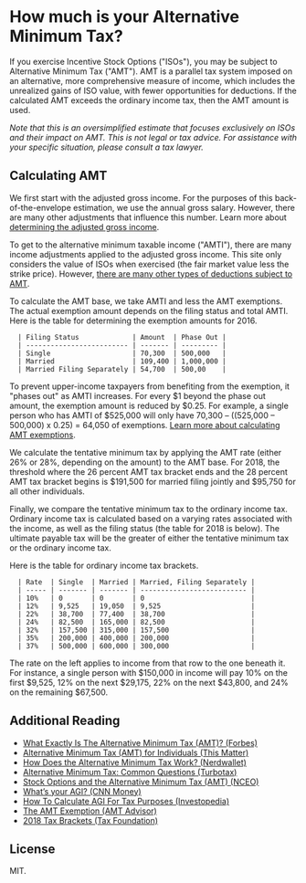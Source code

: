 
# How much is your Alternative Minimum Tax?

If you exercise Incentive Stock Options ("ISOs"), you may be subject to Alternative Minimum Tax ("AMT"). AMT is a parallel tax system imposed on an alternative, more comprehensive measure of income, which includes the unrealized gains of ISO value, with fewer opportunities for deductions. If the calculated AMT exceeds the ordinary income tax, then the AMT amount is used.

*Note that this is an oversimplified estimate that focuses exclusively on ISOs and their impact on AMT. This is not legal or tax advice. For assistance with your specific situation, please consult a tax lawyer.*

## Calculating AMT

We first start with the adjusted gross income. For the purposes of this back-of-the-envelope estimation, we use the annual gross salary. However, there are many other adjustments that influence this number. Learn more about [determining the adjusted gross income](http://www.investopedia.com/financial-edge/0312/how-to-calculate-agi-for-tax-purposes.aspx).

To get to the alternative minimum taxable income ("AMTI"), there are many income adjustments applied to the adjusted gross income. This site only considers the value of ISOs when exercised (the fair market value less the strike price). However, [there are many other types of deductions subject to AMT](https://turbotax.intuit.com/tax-tools/tax-tips/IRS-Tax-Return/Alternative-Minimum-Tax--Common-Questions/INF12072.html).

To calculate the AMT base, we take AMTI and less the AMT exemptions. The actual exemption amount depends on the filing status and total AMTI. Here is the table for determining the exemption amounts for 2016.

```
  | Filing Status             | Amount  | Phase Out |
  | ------------------------- | ------- | --------- |
  | Single                    | 70,300  | 500,000   |
  | Married                   | 109,400 | 1,000,000 |
  | Married Filing Separately | 54,700  | 500,00    |
```

To prevent upper-income taxpayers from benefiting from the exemption, it "phases out" as AMTI increases. For every $1 beyond the phase out amount, the exemption amount is reduced by $0.25. For example, a single person who has AMTI of $525,000 will only have 70,300 – ((525,000 – 500,000) x 0.25) = 64,050 of exemptions. [Learn more about calculating AMT exemptions](http://amtadvisor.com/AMT_Exemption.html).

We calculate the tentative minimum tax by applying the AMT rate (either 26% or 28%, depending on the amount) to the AMT base. For 2018, the threshold where the 26 percent AMT tax bracket ends and the 28 percent AMT tax bracket begins is $191,500 for married filing jointly and $95,750 for all other individuals. 

Finally, we compare the tentative minimum tax to the ordinary income tax. Ordinary income tax is calculated based on a varying rates associated with the income, as well as the filing status (the table for 2018 is below). The ultimate payable tax will be the greater of either the tentative minimum tax or the ordinary income tax.

Here is the table for ordinary income tax brackets.

```
  | Rate  | Single  | Married | Married, Filing Separately |
  | ----- | ------- | ------- | -------------------------- |
  | 10%   | 0       | 0       | 0                          |
  | 12%   | 9,525   | 19,050  | 9,525                      |
  | 22%   | 38,700  | 77,400  | 38,700                     |
  | 24%   | 82,500  | 165,000 | 82,500                     |
  | 32%   | 157,500 | 315,000 | 157,500                    |
  | 35%   | 200,000 | 400,000 | 200,000                    |
  | 37%   | 500,000 | 600,000 | 300,000                    |
```

The rate on the left applies to income from that row to the one beneath it. For instance, a single person with $150,000 in income will pay 10% on the first $9,525, 12% on the next $29,175, 22% on the next $43,800, and 24% on the remaining $67,500.

## Additional Reading

- [What Exactly Is The Alternative Minimum Tax (AMT)? (Forbes)](https://www.forbes.com/sites/kellyphillipserb/2017/03/15/what-exactly-is-the-alternative-minimum-tax-amt/#796f48993dc9)
- [Alternative Minimum Tax (AMT) for Individuals (This Matter)](http://thismatter.com/money/tax/alternative-minimum-tax.htm)
- [How Does the Alternative Minimum Tax Work? (Nerdwallet)](https://www.nerdwallet.com/blog/taxes/alternative-minimum-tax-amt/)
- [Alternative Minimum Tax: Common Questions (Turbotax)](https://turbotax.intuit.com/tax-tools/tax-tips/IRS-Tax-Return/Alternative-Minimum-Tax--Common-Questions/INF12072.html)
- [Stock Options and the Alternative Minimum Tax (AMT) (NCEO)](https://www.nceo.org/articles/stock-options-alternative-minimum-tax-amt)
- [What’s your AGI? (CNN Money)](http://money.cnn.com/tmp/networth2.html)
- [How To Calculate AGI For Tax Purposes (Investopedia)](http://www.investopedia.com/financial-edge/0312/how-to-calculate-agi-for-tax-purposes.aspx)
- [The AMT Exemption (AMT Advisor)](http://amtadvisor.com/AMT_Exemption.html)
- [2018 Tax Brackets (Tax Foundation)](https://taxfoundation.org/2018-tax-brackets/)

## License

MIT.

